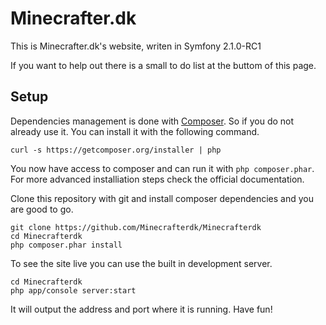 Minecrafter.dk
==============

This is Minecrafter.dk's website, writen in Symfony 2.1.0-RC1

If you want to help out there is a small to do list at the buttom of this page.

Setup
-----

Dependencies management is done with [Composer](http://getcomposer.org). So if you do not
already use it. You can install it with the following command.

    curl -s https://getcomposer.org/installer | php

You now have access to composer and can run it with `php composer.phar`. For more advanced installiation
steps check the official documentation.

Clone this repository with git and install composer dependencies and you are good to go.

    git clone https://github.com/Minecrafterdk/Minecrafterdk
    cd Minecrafterdk
    php composer.phar install

To see the site live you can use the built in development server.

    cd Minecrafterdk
    php app/console server:start

It will output the address and port where it is running. Have fun!

